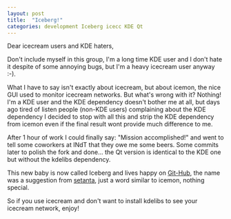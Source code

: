 ```yaml
---
layout: post
title:  "Iceberg!"
categories: development Iceberg icecc KDE Qt
---
```

Dear icecream users and KDE haters,

Don't include myself in this group, I'm a long time KDE user and I don't hate it despite of some annoying bugs, but I'm a heavy icecream user anyway :-).

What I have to say isn't exactly about icecream, but about icemon, the nice GUI used to monitor icecream networks. But what's wrong with it? Nothing! I'm a KDE user and the KDE dependency doesn't bother me at all, but days ago tired of listen people (non-KDE users) complaining about the KDE dependency I decided to stop with all this and strip the KDE dependency from icemon even if the final result wont provide much difference to me.

After 1 hour of work I could finally say: "Mission accomplished!" and went to tell some coworkers at INdT that they owe me some beers. Some commits later to polish the fork and done... the Qt version is identical to the KDE one but without the kdelibs dependency.

This new baby is now called Iceberg and lives happy on <a href="https://github.com/hugopl/Iceberg/">Git-Hub</a>, the name was a suggestion from <a href="http://www.setantas.net/blog/">setanta</a>, just a word similar to icemon, nothing special.

So if you use icecream and don't want to install kdelibs to see your icecream network, enjoy!
